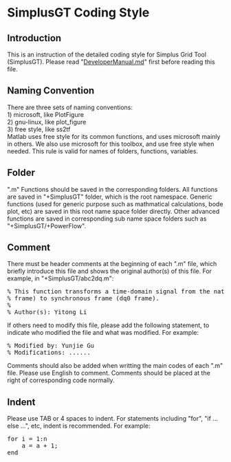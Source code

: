 # SimplusGT Coding Style

## Introduction

This is an instruction of the detailed coding style for Simplus Grid Tool (SimplusGT). Please read "[DeveloperManual.md](https://github.com/Future-Power-Networks/Simplus-Grid-Tool/blob/master/Documentations/DeveloperManual.md)" first before reading this file.

## Naming Convention

There are three sets of naming conventions:  
    1) microsoft, like PlotFigure  
    2) gnu-linux, like plot_figure  
    3) free style, like ss2tf  
Matlab uses free style for its common functions, and uses microsoft mainly in others. We also use microsoft for this toolbox, and use free style when needed. This rule is valid for names of folders, functions, variables.

## Folder

".m" Functions should be saved in the corresponding folders. All functions are saved in "+SimplusGT" folder, which is the root namespace. Generic functions (used for generic purpose such as mathmatical calculations, bode plot, etc) are saved in this root name space folder directly. Other advanced functions are saved in corresponding sub name space folders such as "+SimplusGT/+PowerFlow".

## Comment

There must be header comments at the beginning of each ".m" file, which briefly introduce this file and shows the original author(s) of this file. For example, in "+SimplusGT/abc2dq.m":

<pre>
% This function transforms a time-domain signal from the natural frame (abc
% frame) to synchronous frame (dq0 frame).
%
% Author(s): Yitong Li
</pre>

If others need to modify this file, please add the following statement, to indicate who modified the file and what was modified. For example:

<pre>
% Modified by: Yunjie Gu
% Modifications: ......
</pre>

Comments should also be added when writting the main codes of each ".m" file. Please use English to comment. Comments should be placed at the right of corresponding code normally.

## Indent

Please use TAB or 4 spaces to indent. For statements including "for", "if ... else ...", etc, indent is recommended. For example:

<pre>
for i = 1:n
    a = a + 1;
end
</pre>



